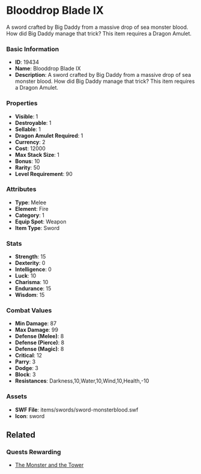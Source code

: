 # Blooddrop Blade IX

A sword crafted by Big Daddy from a massive drop of sea monster blood. How did Big Daddy manage that trick? This item requires a Dragon Amulet.

### Basic Information

- **ID**: 19434
- **Name**: Blooddrop Blade IX
- **Description**: A sword crafted by Big Daddy from a massive drop of sea monster blood. How did Big Daddy manage that trick? This item requires a Dragon Amulet.

### Properties

- **Visible**: 1
- **Destroyable**: 1
- **Sellable**: 1
- **Dragon Amulet Required**: 1
- **Currency**: 2
- **Cost**: 12000
- **Max Stack Size**: 1
- **Bonus**: 10
- **Rarity**: 50
- **Level Requirement**: 90

### Attributes

- **Type**: Melee
- **Element**: Fire
- **Category**: 1
- **Equip Spot**: Weapon
- **Item Type**: Sword

### Stats

- **Strength**: 15
- **Dexterity**: 0
- **Intelligence**: 0
- **Luck**: 10
- **Charisma**: 10
- **Endurance**: 15
- **Wisdom**: 15

### Combat Values

- **Min Damage**: 87
- **Max Damage**: 99
- **Defense (Melee)**: 8
- **Defense (Pierce)**: 8
- **Defense (Magic)**: 8
- **Critical**: 12
- **Parry**: 3
- **Dodge**: 3
- **Block**: 3
- **Resistances**: Darkness,10,Water,10,Wind,10,Health,-10

### Assets

- **SWF File**: items/swords/sword-monsterblood.swf
- **Icon**: sword

## Related

### Quests Rewarding

- [The Monster and the Tower](../quests/1686-the-monster-and-the-tower.md)

